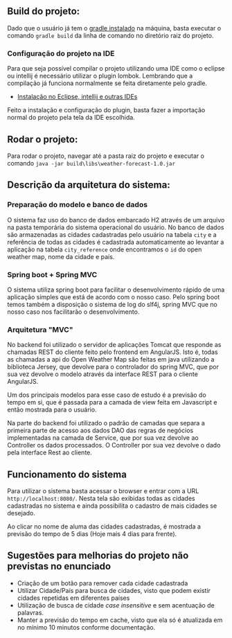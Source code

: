 ## Build do projeto:
Dado que o usuário já tem o [gradle instalado](https://docs.gradle.org/current/userguide/installation.html) na máquina, basta executar o comando `gradle build` da linha de comando no diretório raiz do projeto.

### Configuração do projeto na IDE
Para que seja possível compilar o projeto utilizando uma IDE como o eclipse ou intellij é necessário utilizar o plugin lombok. Lembrando que
a compilação já funciona normalmente se feita diretamente pelo gradle.
- [Instalação no Eclipse, intellij e outras IDEs](https://projectlombok.org/download.html)

Feito a instalação e configuração do plugin, basta fazer a importação normal do projeto pela tela da IDE escolhida.

## Rodar o projeto:
Para rodar o projeto, navegar até a pasta raiz do projeto e executar o comando `java -jar build\libs\weather-forecast-1.0.jar`

## Descrição da arquitetura do sistema:
### Preparação do modelo e banco de dados
O sistema faz uso do banco de dados embarcado H2 através de um arquivo na pasta temporária do sistema operacional do usuário.
No banco de dados são armazenadas as cidades cadastradas pelo usuário na tabela `city` e a referência de todas as cidades é cadastrada automaticamente
ao levantar a aplicação na tabela `city_reference` onde encontramos o `id` do open weather map, nome da cidade e país.

### Spring boot + Spring MVC
O sistema utiliza spring boot para facilitar o desenvolvimento rápido de uma aplicação simples que está de acordo com o nosso caso. Pelo
spring boot temos também a disposição o sistema de log do slf4j, spring MVC que no nosso caso nos facilitarão o desenvolvimento. 

### Arquitetura "MVC"
No backend foi utilizado o servidor de aplicações Tomcat que responde as chamadas REST do cliente feito pelo frontend em AngularJS.
Isto é, todas as chamadas a api do Open Weather Map são feitas em java utilizando a biblioteca Jersey, que devolve para o controlador do spring MVC,
que por sua vez devolve o modelo através da interface REST para o cliente AngularJS.

Um dos principais modelos para esse caso de estudo é a previsão do tempo em si, que é passada para a camada de view feita em Javascript e então mostrada
para o usuário.

Na parte do backend foi utilizado o padrão de camadas que separa a primeira parte de acesso aos dados DAO das regras de negócios implementadas na camada
de Service, que por sua vez devolve ao Controller os dados processados. O Controller por sua vez devolve o dado pela interface Rest ao cliente.

## Funcionamento do sistema
Para utilizar o sistema basta acessar o browser e entrar com a URL `http://localhost:8080/`. Nesta tela são exibidas todas as cidades cadastradas no
sistema e ainda possibilita o cadastro de mais cidades se desejado.

Ao clicar no nome de aluma das cidades cadastradas, é mostrada a previsão do tempo de 5 dias (Hoje mais 4 dias para frente).

## Sugestões para melhorias do projeto não previstas no enunciado
- Criação de um botão para remover cada cidade cadastrada
- Utilizar Cidade/País para busca de cidades, visto que podem existir cidades repetidas em diferentes países
- Utilização de busca de cidade *case insensitive* e sem acentuação de palavras.
- Manter a previsão do tempo em cache, visto que ela só é atualizada em no mínimo 10 minutos conforme documentação.